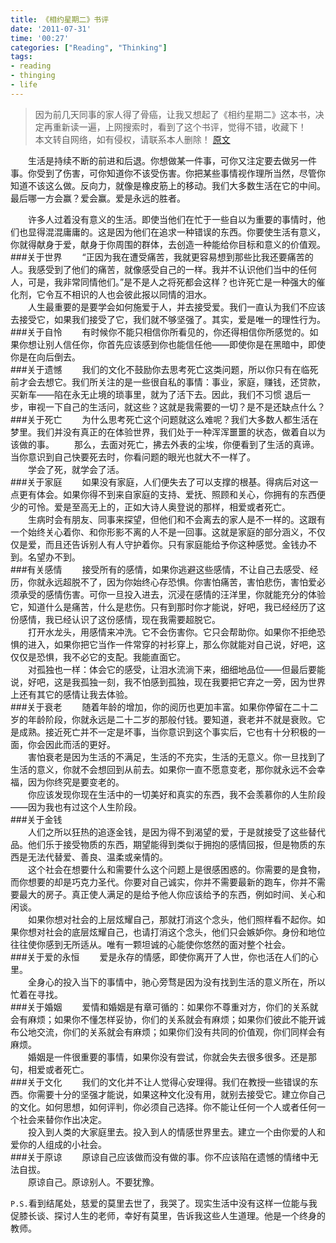 ```yaml
---
title: 《相约星期二》书评
date: '2011-07-31'
time: '00:27'
categories: ["Reading", "Thinking"]
tags:
- reading
- thinging
- life
---
```


>因为前几天同事的家人得了骨癌，让我又想起了《相约星期二》这本书，决定再重新读一遍，上网搜索时，看到了这个书评，觉得不错，收藏下！  
>本文转自网络，如有侵权，请联系本人删除！
>[原文](http://book.douban.com/review/1912747/)  

　　生活是持续不断的前进和后退。你想做某一件事，可你又注定要去做另一件事。你受到了伤害，可你知道你不该受伤害。你把某些事情视作理所当然，尽管你知道不该这么做。反向力，就像是橡皮筋上的移动。我们大多数生活在它的中间。最后哪一方会赢？爱会赢。爱是永远的胜者。  

　　许多人过着没有意义的生活。即使当他们在忙于一些自以为重要的事情时，他们也显得混混庸庸的。这是因为他们在追求一种错误的东西。你要使生活有意义，你就得献身于爱，献身于你周围的群体，去创造一种能给你目标和意义的价值观。  
###关于世界
　　“正因为我在遭受痛苦，我就更容易想到那些比我还要痛苦的人。我感受到了他们的痛苦，就像感受自己的一样。我并不认识他们当中的任何人，可是，我非常同情他们。”是不是人之将死都会这样？也许死亡是一种强大的催化剂，它令互不相识的人也会彼此报以同情的泪水。  
　　人生最重要的是要学会如何施爱于人，并去接受爱。我们一直认为我们不应该去接受它，如果我们接受了它，我们就不够坚强了。其实，爱是唯一的理性行为。 
###关于自怜 
　　有时候你不能只相信你所看见的，你还得相信你所感觉的。如果你想让别人信任你，你首先应该感到你也能信任他——即使你是在黑暗中，即使你是在向后倒去。  
###关于遗憾 
　　我们的文化不鼓励你去思考死亡这类问题，所以你只有在临死前才会去想它。我们所关注的是一些很自私的事情：事业，家庭，赚钱，还贷款，买新车——陷在永无止境的琐事里，就为了活下去。因此，我们不习惯 退后一步，审视一下自己的生活问，就这些？这就是我需要的一切？是不是还缺点什么？  
###关于死亡 
　　为什么思考死亡这个问题就这么难呢？我们大多数人都生活在梦里。我们并没有真正的在体验世界，我们处于一种浑浑噩噩的状态，做着自以为该做的事。 
　　那么，去面对死亡，拂去外表的尘埃，你便看到了生活的真谛。当你意识到自己快要死去时，你看问题的眼光也就大不一样了。  
　　学会了死，就学会了活。  
###关于家庭 
　　如果没有家庭，人们便失去了可以支撑的根基。得病后对这一点更有体会。如果你得不到来自家庭的支持、爱抚、照顾和关心，你拥有的东西便少的可怜。爱是至高无上的，正如大诗人奥登说的那样，相爱或者死亡。  
　　生病时会有朋友、同事来探望，但他们和不会离去的家人是不一样的。这跟有一个始终关心着你、和你形影不离的人不是一回事。这就是家庭的部分涵义，不仅仅是爱，而且还告诉别人有人守护着你。只有家庭能给予你这种感觉。金钱办不到。名望办不到。  
###有关感情 
　　接受所有的感情，如果你逃避这些感情，不让自己去感受、经历，你就永远超脱不了，因为你始终心存恐惧。你害怕痛苦，害怕悲伤，害怕爱必须承受的感情伤害。可你一旦投入进去，沉浸在感情的汪洋里，你就能充分的体验它，知道什么是痛苦，什么是悲伤。只有到那时你才能说，好吧，我已经经历了这份感情，我已经认识了这份感情，现在我需要超脱它。  
　　打开水龙头，用感情来冲洗。它不会伤害你。它只会帮助你。如果你不拒绝恐惧的进入，如果你把它当作一件常穿的衬衫穿上，那么你就能对自己说，好吧，这仅仅是恐惧，我不必它的支配。我能直面它。  
　　对孤独也一样：体会它的感受，让泪水流淌下来，细细地品位——但最后要能说，好吧，这是我孤独一刻，我不怕感到孤独，现在我要把它弃之一旁，因为世界上还有其它的感情让我去体验。  
###关于衰老 
　　随着年龄的增加，你的阅历也更加丰富。如果你停留在二十二岁的年龄阶段，你就永远是二十二岁的那般付钱。要知道，衰老并不就是衰败。它是成熟。接近死亡并不一定是坏事，当你意识到这个事实后，它也有十分积极的一面，你会因此而活的更好。  
　　害怕衰老是因为生活的不满足，生活的不充实，生活的无意义。你一旦找到了生活的意义，你就不会想回到从前去。如果你一直不愿意变老，那你就永远不会幸福，因为你终究是要变老的。  
　　你应该发现你现在生活中的一切美好和真实的东西，我不会羡慕你的人生阶段——因为我也有过这个人生阶段。  
###关于金钱  
　　人们之所以狂热的追逐金钱，是因为得不到渴望的爱，于是就接受了这些替代品。他们乐于接受物质的东西，期望能得到类似于拥抱的感情回报，但是物质的东西是无法代替爱、善良、温柔或亲情的。  
　　这个社会在想要什么和需要什么这个问题上是很感困惑的。你需要的是食物，而你想要的却是巧克力圣代。你要对自己诚实，你并不需要最新的跑车，你并不需要最大的房子。真正使人满足的是给予他人你应该给予的东西，例如时间、关心和闲谈。  
　　如果你想对社会的上层炫耀自己，那就打消这个念头，他们照样看不起你。如果你想对社会的底层炫耀自己，也请打消这个念头，他们只会嫉妒你。身份和地位往往使你感到无所适从。唯有一颗坦诚的心能使你悠然的面对整个社会。  
###关于爱的永恒 
　　爱是永存的情感，即使你离开了人世，你也活在人们的心里。  
　　全身心的投入当下的事情中，驰心旁骛是因为没有找到生活的意义所在，所以忙着在寻找。  
###关于婚姻 
　　爱情和婚姻是有章可循的：如果你不尊重对方，你们的关系就会有麻烦；如果你不懂怎样妥协，你们的关系就会有麻烦；如果你们彼此不能开诚布公地交流，你们的关系就会有麻烦；如果你们没有共同的价值观，你们同样会有麻烦。  
　　婚姻是一件很重要的事情，如果你没有尝试，你就会失去很多很多。还是那句，相爱或者死亡。  
###关于文化 
　　我们的文化并不让人觉得心安理得。我们在教授一些错误的东西。你需要十分的坚强才能说，如果这种文化没有用，就别去接受它。建立你自己的文化。如何思想，如何评判，你必须自己选择。你不能让任何一个人或者任何一个社会来替你作出决定。  
　　投入到人类的大家庭里去。投入到人的情感世界里去。建立一个由你爱的人和爱你的人组成的小社会。  
###关于原谅 
　　原谅自己应该做而没有做的事。你不应该陷在遗憾的情绪中无法自拔。  
　　原谅自己。原谅别人。不要犹豫。  

`P.S.`看到结尾处，慈爱的莫里去世了，我哭了。现实生活中没有这样一位能与我促膝长谈、探讨人生的老师，幸好有莫里，告诉我这些人生道理。他是一个终身的教师。  
